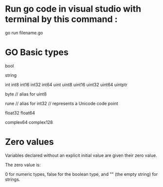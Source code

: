 # Run go code in visual studio with terminal by this command :
go run filename.go
# GO Basic types

bool

string

int  int8  int16  int32  int64
uint uint8 uint16 uint32 uint64 uintptr

byte // alias for uint8

rune // alias for int32
     // represents a Unicode code point

float32 float64

complex64 complex128

# Zero values

Variables declared without an explicit initial value are given their zero value.

The zero value is:

0 for numeric types,
false for the boolean type, and
"" (the empty string) for strings.